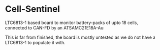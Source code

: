 # Cell-Sentinel
LTC6813-1 based board to monitor battery-packs of upto 18 cells, connected to CAN-FD by an ATSAMC21E18A-Au

This is far from finished, the board is mostly untested as we do not have a LTC6813-1 to populate it with.

